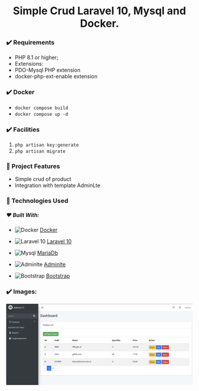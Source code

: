
<h1 align="center">Simple Crud Laravel 10, Mysql and Docker.</h1>

###  :heavy_check_mark:	Requirements

- PHP 8.1 or higher;
- Extensions:
- PDO-Mysql PHP extension 
- docker-php-ext-enable extension

### :heavy_check_mark:	Docker

- <code>docker compose build</code>
- <code>docker compose up -d</code>

### :heavy_check_mark:	Facilities

1. <code>php artisan key:generate</code>
2. <code>php artisan migrate</code>


### :hammer: Project Features

- Simple crud of product
- Integration with template AdminLte 

### :rocket: Technologies Used

##### :heart: Built With:

* ![Docker](https://img.shields.io/badge/Docker-<COLOR>?style=for-the-badge&logo=docker&logoColor=white) [Docker](https://www.docker.com/)
* ![Laravel 10](https://img.shields.io/badge/Laravel%2010-<COLOR>?style=for-the-badge&logo=laravel&logoColor=white) [Laravel 10](https://laravel.com/)
* ![Mysql](https://img.shields.io/badge/MongoDB-<COLOR>?style=for-the-badge&logo=mongodb&logoColor=white) [MariaDb](https://www.mariadb.com/)

* ![Adminlte](https://img.shields.io/badge/Adminlte-<COLOR>?style=for-the-badge&logo=Adminlte&logoColor=white) [Adminlte](https://adminlte.io/)
* ![Bootstrap](https://img.shields.io/badge/Bootstrap-<COLOR>?style=for-the-badge&logo=bootstrap&logoColor=white) [Bootstrap](https://getbootstrap.com/)


### :heavy_check_mark: Images:

![Buscador con laravel y mongo](/capture.png)





